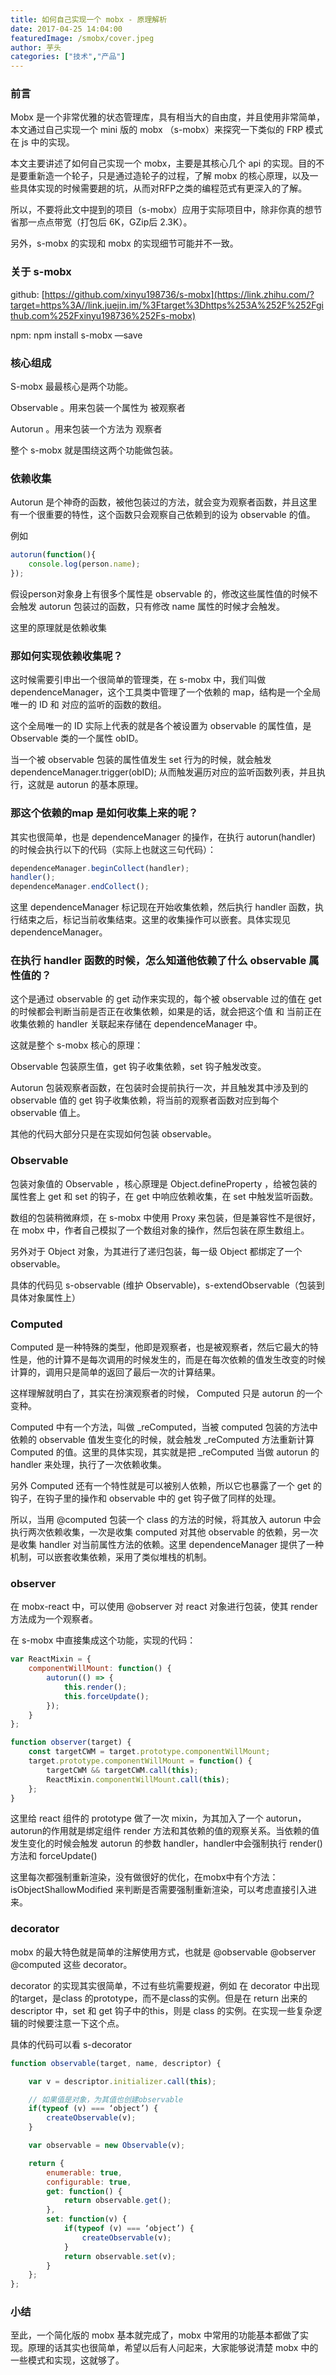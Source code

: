 ```yaml
---
title: 如何自己实现一个 mobx - 原理解析
date: 2017-04-25 14:04:00
featuredImage: /smobx/cover.jpeg
author: 芋头
categories: ["技术","产品"]
---
```


### 前言

Mobx 是一个非常优雅的状态管理库，具有相当大的自由度，并且使用非常简单，本文通过自己实现一个 mini 版的 mobx （s-mobx）来探究一下类似的 FRP 模式在 js 中的实现。

本文主要讲述了如何自己实现一个 mobx，主要是其核心几个 api 的实现。目的不是要重新造一个轮子，只是通过造轮子的过程，了解 mobx 的核心原理，以及一些具体实现的时候需要趟的坑，从而对RFP之类的编程范式有更深入的了解。

所以，不要将此文中提到的项目（s-mobx）应用于实际项目中，除非你真的想节省那一点点带宽（打包后 6K，GZip后 2.3K）。

另外，s-mobx 的实现和 mobx 的实现细节可能并不一致。

### 关于 s-mobx

github:  [https://github.com/xinyu198736/s-mobx](https://link.zhihu.com/?target=https%3A//link.juejin.im/%3Ftarget%3Dhttps%253A%252F%252Fgithub.com%252Fxinyu198736%252Fs-mobx) 

npm: npm install s-mobx —save

### 核心组成

S-mobx 最最核心是两个功能。

Observable 。用来包装一个属性为 被观察者

Autorun 。用来包装一个方法为 观察者

整个 s-mobx 就是围绕这两个功能做包装。

### 依赖收集

Autorun 是个神奇的函数，被他包装过的方法，就会变为观察者函数，并且这里有一个很重要的特性，这个函数只会观察自己依赖到的设为 observable 的值。

例如
```js
autorun(function(){
    console.log(person.name);
});
```
假设person对象身上有很多个属性是 observable 的，修改这些属性值的时候不会触发 autorun 包装过的函数，只有修改 name 属性的时候才会触发。

这里的原理就是依赖收集

### 那如何实现依赖收集呢？

这时候需要引申出一个很简单的管理类，在 s-mobx 中，我们叫做 dependenceManager，这个工具类中管理了一个依赖的 map，结构是一个全局唯一的 ID 和 对应的监听的函数的数组。

这个全局唯一的 ID 实际上代表的就是各个被设置为 observable 的属性值，是 Observable 类的一个属性 obID。

当一个被 observable 包装的属性值发生 set 行为的时候，就会触发 dependenceManager.trigger(obID); 从而触发遍历对应的监听函数列表，并且执行，这就是 autorun 的基本原理。

### 那这个依赖的map 是如何收集上来的呢？

其实也很简单，也是 dependenceManager 的操作，在执行 autorun(handler) 的时候会执行以下的代码（实际上也就这三句代码）：
```js
dependenceManager.beginCollect(handler);
handler();
dependenceManager.endCollect();
```

这里 dependenceManager 标记现在开始收集依赖，然后执行 handler 函数，执行结束之后，标记当前收集结束。这里的收集操作可以嵌套。具体实现见 dependenceManager。

### 在执行 handler 函数的时候，怎么知道他依赖了什么 observable 属性值的？

这个是通过 observable 的 get 动作来实现的，每个被 observable 过的值在 get 的时候都会判断当前是否正在收集依赖，如果是的话，就会把这个值 和 当前正在收集依赖的 handler 关联起来存储在 dependenceManager 中。

这就是整个 s-mobx 核心的原理：

Observable 包装原生值，get 钩子收集依赖，set 钩子触发改变。

Autorun 包装观察者函数，在包装时会提前执行一次，并且触发其中涉及到的 observable 值的 get 钩子收集依赖，将当前的观察者函数对应到每个 observable 值上。

其他的代码大部分只是在实现如何包装 observable。

### Observable

包装对象值的 Observable ，核心原理是 Object.defineProperty ，给被包装的属性套上 get 和 set 的钩子，在 get 中响应依赖收集，在 set 中触发监听函数。

数组的包装稍微麻烦，在 s-mobx 中使用 Proxy 来包装，但是兼容性不是很好，在 mobx 中，作者自己模拟了一个数组对象的操作，然后包装在原生数组上。

另外对于 Object 对象，为其进行了递归包装，每一级 Object 都绑定了一个 observable。

具体的代码见 s-observable (维护 Observable)，s-extendObservable（包装到具体对象属性上）

### Computed

Computed 是一种特殊的类型，他即是观察者，也是被观察者，然后它最大的特性是，他的计算不是每次调用的时候发生的，而是在每次依赖的值发生改变的时候计算的，调用只是简单的返回了最后一次的计算结果。

这样理解就明白了，其实在扮演观察者的时候， Computed 只是 autorun 的一个变种。

Computed 中有一个方法，叫做 _reComputed，当被 computed 包装的方法中依赖的 observable 值发生变化的时候，就会触发 _reComputed 方法重新计算 Computed 的值。这里的具体实现，其实就是把 _reComputed 当做 autorun 的handler 来处理，执行了一次依赖收集。

另外 Computed 还有一个特性就是可以被别人依赖，所以它也暴露了一个 get 的钩子，在钩子里的操作和 observable 中的 get 钩子做了同样的处理。

所以，当用 @computed 包装一个 class 的方法的时候，将其放入 autorun 中会执行两次依赖收集，一次是收集 computed 对其他 observable 的依赖，另一次是收集 handler 对当前属性方法的依赖。这里 dependenceManager 提供了一种机制，可以嵌套收集依赖，采用了类似堆栈的机制。

### observer

在 mobx-react 中，可以使用 @observer 对 react 对象进行包装，使其 render 方法成为一个观察者。

在 s-mobx 中直接集成这个功能，实现的代码：

```js
var ReactMixin = {
    componentWillMount: function() {
        autorun(() => {
            this.render();
            this.forceUpdate();
        });
    }
};

function observer(target) {
    const targetCWM = target.prototype.componentWillMount;
    target.prototype.componentWillMount = function() {
        targetCWM && targetCWM.call(this);
        ReactMixin.componentWillMount.call(this);
    };
}
```

这里给 react 组件的 prototype 做了一次 mixin，为其加入了一个 autorun，autorun的作用就是绑定组件 render 方法和其依赖的值的观察关系。当依赖的值发生变化的时候会触发 autorun 的参数 handler，handler中会强制执行 render() 方法和 forceUpdate()

这里每次都强制重新渲染，没有做很好的优化，在mobx中有个方法：isObjectShallowModified 来判断是否需要强制重新渲染，可以考虑直接引入进来。

### decorator

mobx 的最大特色就是简单的注解使用方式，也就是 @observable @observer @computed 这些 decorator。

decorator 的实现其实很简单，不过有些坑需要规避，例如 在 decorator 中出现的target，是class 的prototype，而不是class的实例。但是在 return 出来的 descriptor 中，set 和 get 钩子中的this，则是 class 的实例。在实现一些复杂逻辑的时候要注意一下这个点。

具体的代码可以看 s-decorator

```js
function observable(target, name, descriptor) {

    var v = descriptor.initializer.call(this);

    // 如果值是对象，为其值也创建observable
    if(typeof (v) === ‘object’) {
        createObservable(v);
    }

    var observable = new Observable(v);

    return {
        enumerable: true,
        configurable: true,
        get: function() {
            return observable.get();
        },
        set: function(v) {
            if(typeof (v) === ‘object’) {
                createObservable(v);
            }
            return observable.set(v);
        }
    };
};
```

### 小结

至此，一个简化版的 mobx 基本就完成了，mobx 中常用的功能基本都做了实现。原理的话其实也很简单，希望以后有人问起来，大家能够说清楚 mobx 中的一些模式和实现，这就够了。

